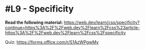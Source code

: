 # #L9 - Specificity

**Read the following material:**
https://web.dev/learn/css/specificity?continue=https%3A%2F%2Fweb.dev%2Flearn%2Fcss%23article-https%3A%2F%2Fweb.dev%2Flearn%2Fcss%2Fspecificity

Quiz: https://forms.office.com/r/S1AzWPgwMy
